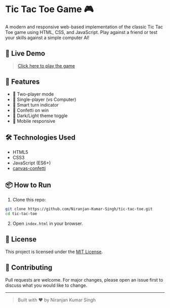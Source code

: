 # Tic Tac Toe Game 🎮

A modern and responsive web-based implementation of the classic Tic Tac Toe game using HTML, CSS, and JavaScript. Play against a friend or test your skills against a simple computer AI!

## 🚀 Live Demo

> [Click here to play the game](https://tic-tac-toe-niranjan.vercel.app/)

## 🚀 Features
- 🔁 Two-player mode
- 🤖 Single-player (vs Computer)
- 🧠 Smart turn indicator
- 🎉 Confetti on win
- 🌙 Dark/Light theme toggle
- 📱 Mobile responsive

## 🛠 Technologies Used
- HTML5
- CSS3
- JavaScript (ES6+)
- [canvas-confetti](https://github.com/catdad/canvas-confetti)

## 📦 How to Run
1. Clone this repo:

```bash
git clone https://github.com/Niranjan-Kumar-Singh/tic-tac-toe.git
cd tic-tac-toe
```
2. Open `index.html` in your browser.

## 📄 License
This project is licensed under the [MIT License](LICENSE).

## 🚀 Contributing

Pull requests are welcome. For major changes, please open an issue first to discuss what you would like to change.

---

> Built with ❤️ by Niranjan Kumar Singh